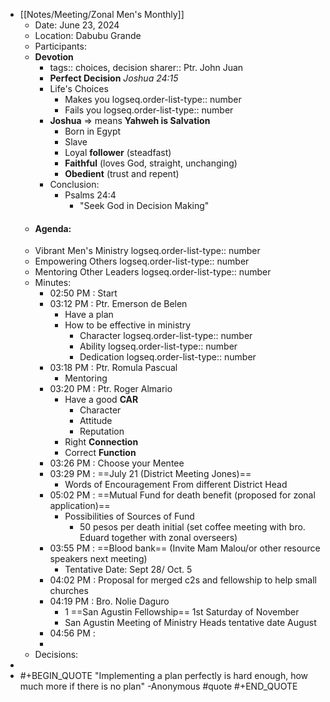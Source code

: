 - [[Notes/Meeting/Zonal Men's Monthly]]
	- Date: June 23, 2024
	- Location: Dabubu Grande
	- Participants:
	- **Devotion**
		- tags:: choices, decision
		  sharer:: Ptr. John Juan
		- **Perfect Decision** *Joshua 24:15*
		- Life's Choices
			- Makes you
			  logseq.order-list-type:: number
			- Fails you
			  logseq.order-list-type:: number
		- **Joshua** => means **Yahweh is Salvation**
			- Born in Egypt
			- Slave
			- Loyal **follower** (steadfast)
			- **Faithful** (loves God, straight, unchanging)
			- **Obedient** (trust and repent)
		- Conclusion:
			- Psalms 24:4
				- "Seek God in Decision Making"
	- #### Agenda:
	- Vibrant Men's Ministry
	  logseq.order-list-type:: number
	- Empowering Others
	  logseq.order-list-type:: number
	- Mentoring Other Leaders
	  logseq.order-list-type:: number
	- Minutes:
		- 02:50 PM : Start
		- 03:12 PM : Ptr. Emerson de Belen
			- Have a plan
			- How to be effective in ministry
				- Character
				  logseq.order-list-type:: number
				- Ability
				  logseq.order-list-type:: number
				- Dedication
				  logseq.order-list-type:: number
		- 03:18 PM : Ptr. Romula Pascual
			- Mentoring
		- 03:20 PM : Ptr. Roger Almario
			- Have a good **CAR**
				- Character
				- Attitude
				- Reputation
			- Right **Connection**
			- Correct **Function**
		- 03:26 PM : Choose your Mentee
		- 03:29 PM : ==July 21 (District Meeting Jones)==
			- Words of Encouragement From different District Head
		- 05:02 PM : ==Mutual Fund for death benefit (proposed for zonal application)==
			- Possibilities of Sources of Fund
				- 50 pesos per death initial (set coffee meeting with bro. Eduard together with zonal overseers)
		- 03:55 PM : ==Blood bank== (Invite Mam Malou/or other resource speakers next meeting)
			- Tentative Date: Sept 28/ Oct. 5
		- 04:02 PM :  Proposal for merged c2s and fellowship to help small churches
		- 04:19 PM : Bro. Nolie Daguro
			- 1 ==San Agustin Fellowship== 1st Saturday of November
			- San Agustin Meeting of Ministry Heads tentative date August
		- 04:56 PM :
		-
	- Decisions:
-
- #+BEGIN_QUOTE
  "Implementing a plan perfectly is hard enough, how much more if there is no plan" -Anonymous #quote 
  #+END_QUOTE